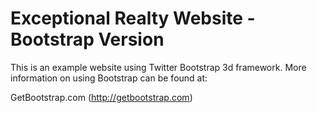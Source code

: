 # Exceptional Realty Website - Bootstrap Version

This is an example website using Twitter Bootstrap 3d framework.
More information on using Bootstrap can be found at:

GetBootstrap.com (http://getbootstrap.com)
